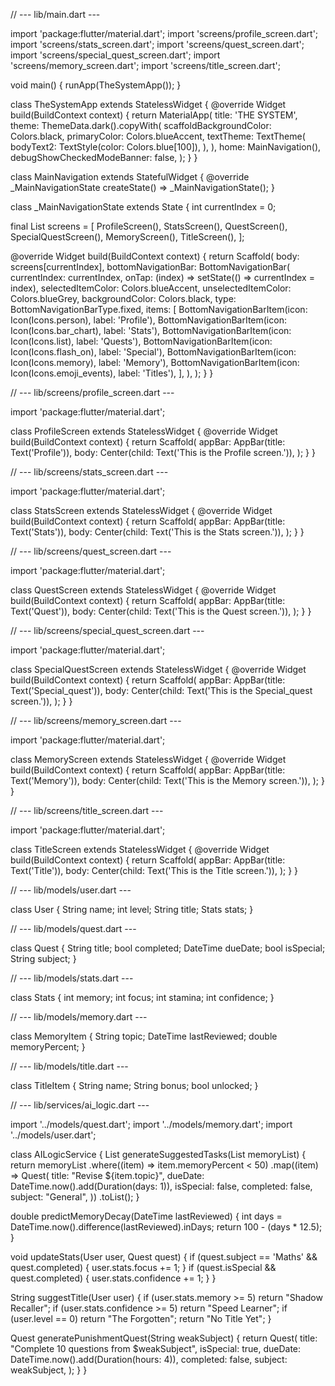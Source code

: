 // --- lib/main.dart ---


import 'package:flutter/material.dart';
import 'screens/profile_screen.dart';
import 'screens/stats_screen.dart';
import 'screens/quest_screen.dart';
import 'screens/special_quest_screen.dart';
import 'screens/memory_screen.dart';
import 'screens/title_screen.dart';

void main() {
  runApp(TheSystemApp());
}

class TheSystemApp extends StatelessWidget {
  @override
  Widget build(BuildContext context) {
    return MaterialApp(
      title: 'THE SYSTEM',
      theme: ThemeData.dark().copyWith(
        scaffoldBackgroundColor: Colors.black,
        primaryColor: Colors.blueAccent,
        textTheme: TextTheme(
          bodyText2: TextStyle(color: Colors.blue[100]),
        ),
      ),
      home: MainNavigation(),
      debugShowCheckedModeBanner: false,
    );
  }
}

class MainNavigation extends StatefulWidget {
  @override
  _MainNavigationState createState() => _MainNavigationState();
}

class _MainNavigationState extends State<MainNavigation> {
  int currentIndex = 0;

  final List<Widget> screens = [
    ProfileScreen(),
    StatsScreen(),
    QuestScreen(),
    SpecialQuestScreen(),
    MemoryScreen(),
    TitleScreen(),
  ];

  @override
  Widget build(BuildContext context) {
    return Scaffold(
      body: screens[currentIndex],
      bottomNavigationBar: BottomNavigationBar(
        currentIndex: currentIndex,
        onTap: (index) => setState(() => currentIndex = index),
        selectedItemColor: Colors.blueAccent,
        unselectedItemColor: Colors.blueGrey,
        backgroundColor: Colors.black,
        type: BottomNavigationBarType.fixed,
        items: [
          BottomNavigationBarItem(icon: Icon(Icons.person), label: 'Profile'),
          BottomNavigationBarItem(icon: Icon(Icons.bar_chart), label: 'Stats'),
          BottomNavigationBarItem(icon: Icon(Icons.list), label: 'Quests'),
          BottomNavigationBarItem(icon: Icon(Icons.flash_on), label: 'Special'),
          BottomNavigationBarItem(icon: Icon(Icons.memory), label: 'Memory'),
          BottomNavigationBarItem(icon: Icon(Icons.emoji_events), label: 'Titles'),
        ],
      ),
    );
  }
}


// --- lib/screens/profile_screen.dart ---

import 'package:flutter/material.dart';

class ProfileScreen extends StatelessWidget {
  @override
  Widget build(BuildContext context) {
    return Scaffold(
      appBar: AppBar(title: Text('Profile')),
      body: Center(child: Text('This is the Profile screen.')),
    );
  }
}


// --- lib/screens/stats_screen.dart ---

import 'package:flutter/material.dart';

class StatsScreen extends StatelessWidget {
  @override
  Widget build(BuildContext context) {
    return Scaffold(
      appBar: AppBar(title: Text('Stats')),
      body: Center(child: Text('This is the Stats screen.')),
    );
  }
}


// --- lib/screens/quest_screen.dart ---

import 'package:flutter/material.dart';

class QuestScreen extends StatelessWidget {
  @override
  Widget build(BuildContext context) {
    return Scaffold(
      appBar: AppBar(title: Text('Quest')),
      body: Center(child: Text('This is the Quest screen.')),
    );
  }
}


// --- lib/screens/special_quest_screen.dart ---

import 'package:flutter/material.dart';

class SpecialQuestScreen extends StatelessWidget {
  @override
  Widget build(BuildContext context) {
    return Scaffold(
      appBar: AppBar(title: Text('Special_quest')),
      body: Center(child: Text('This is the Special_quest screen.')),
    );
  }
}


// --- lib/screens/memory_screen.dart ---

import 'package:flutter/material.dart';

class MemoryScreen extends StatelessWidget {
  @override
  Widget build(BuildContext context) {
    return Scaffold(
      appBar: AppBar(title: Text('Memory')),
      body: Center(child: Text('This is the Memory screen.')),
    );
  }
}


// --- lib/screens/title_screen.dart ---

import 'package:flutter/material.dart';

class TitleScreen extends StatelessWidget {
  @override
  Widget build(BuildContext context) {
    return Scaffold(
      appBar: AppBar(title: Text('Title')),
      body: Center(child: Text('This is the Title screen.')),
    );
  }
}


// --- lib/models/user.dart ---

class User { String name; int level; String title; Stats stats; }

// --- lib/models/quest.dart ---

class Quest { String title; bool completed; DateTime dueDate; bool isSpecial; String subject; }

// --- lib/models/stats.dart ---

class Stats { int memory; int focus; int stamina; int confidence; }

// --- lib/models/memory.dart ---

class MemoryItem { String topic; DateTime lastReviewed; double memoryPercent; }

// --- lib/models/title.dart ---

class TitleItem { String name; String bonus; bool unlocked; }

// --- lib/services/ai_logic.dart ---


import '../models/quest.dart';
import '../models/memory.dart';
import '../models/user.dart';

class AILogicService {
  List<Quest> generateSuggestedTasks(List<MemoryItem> memoryList) {
    return memoryList
        .where((item) => item.memoryPercent < 50)
        .map((item) => Quest(
              title: "Revise \${item.topic}",
              dueDate: DateTime.now().add(Duration(days: 1)),
              isSpecial: false,
              completed: false,
              subject: "General",
            ))
        .toList();
  }

  double predictMemoryDecay(DateTime lastReviewed) {
    int days = DateTime.now().difference(lastReviewed).inDays;
    return 100 - (days * 12.5);
  }

  void updateStats(User user, Quest quest) {
    if (quest.subject == 'Maths' && quest.completed) {
      user.stats.focus += 1;
    }
    if (quest.isSpecial && quest.completed) {
      user.stats.confidence += 1;
    }
  }

  String suggestTitle(User user) {
    if (user.stats.memory >= 5) return "Shadow Recaller";
    if (user.stats.confidence >= 5) return "Speed Learner";
    if (user.level == 0) return "The Forgotten";
    return "No Title Yet";
  }

  Quest generatePunishmentQuest(String weakSubject) {
    return Quest(
      title: "Complete 10 questions from \$weakSubject",
      isSpecial: true,
      dueDate: DateTime.now().add(Duration(hours: 4)),
      completed: false,
      subject: weakSubject,
    );
  }
}
